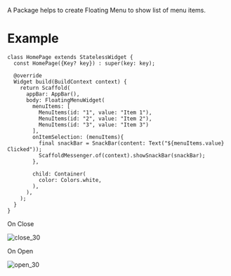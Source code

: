 <!-- 
This README describes the package. If you publish this package to pub.dev,
this README's contents appear on the landing page for your package.

For information about how to write a good package README, see the guide for
[writing package pages](https://dart.dev/guides/libraries/writing-package-pages). 

For general information about developing packages, see the Dart guide for
[creating packages](https://dart.dev/guides/libraries/create-library-packages)
and the Flutter guide for
[developing packages and plugins](https://flutter.dev/developing-packages). 
-->


A Package helps to create Floating Menu to show list of menu items.

# Example

```
class HomePage extends StatelessWidget {
  const HomePage({Key? key}) : super(key: key);

  @override
  Widget build(BuildContext context) {
    return Scaffold(
      appBar: AppBar(),
      body: FloatingMenuWidget(
        menuItems: [
          MenuItems(id: "1", value: "Item 1"),
          MenuItems(id: "2", value: "Item 2"),
          MenuItems(id: "3", value: "Item 3")
        ],
        onItemSelection: (menuItems){
          final snackBar = SnackBar(content: Text("${menuItems.value} Clicked"));
          ScaffoldMessenger.of(context).showSnackBar(snackBar);
        },

        child: Container(
          color: Colors.white,
        ),
      ),
    );
  }
}
```
On Close

![close_30](https://user-images.githubusercontent.com/24270217/143526194-8eb57c90-31a6-4bc3-bbfc-1ed86fa386fa.jpg)

On Open

![open_30](https://user-images.githubusercontent.com/24270217/143526217-41c3d252-eaef-4787-9383-d882ab30d054.jpg)



